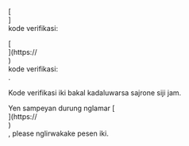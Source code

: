 [<br host>]<br action>kode verifikasi:<br code>

[<br host>](https://<br host>)<br action>kode verifikasi:<br code>.

Kode verifikasi iki bakal kadaluwarsa sajrone siji jam.

Yen sampeyan durung nglamar [<br host>](https://<br host>)<br action>, please nglirwakake pesen iki.
